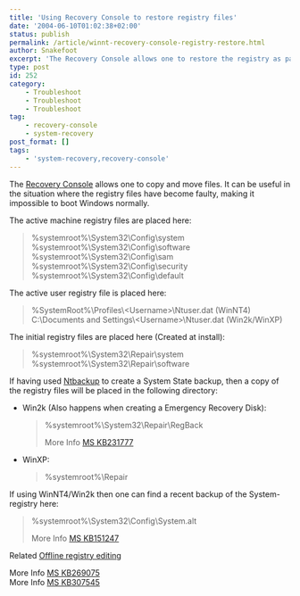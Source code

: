 ```yaml
---
title: 'Using Recovery Console to restore registry files'
date: '2004-06-10T01:02:38+02:00'
status: publish
permalink: /article/winnt-recovery-console-registry-restore.html
author: Snakefoot
excerpt: 'The Recovery Console allows one to restore the registry as part of system recovery.'
type: post
id: 252
category:
    - Troubleshoot
    - Troubleshoot
    - Troubleshoot
tag:
    - recovery-console
    - system-recovery
post_format: []
tags:
    - 'system-recovery,recovery-console'
---
```

The [Recovery Console](/article/winnt-recovery-console.html) allows one to copy and move files. It can be useful in the situation where the registry files have become faulty, making it impossible to boot Windows normally.  
  
 The active machine registry files are placed here:

> %systemroot%\\System32\\Config\\system  
>  %systemroot%\\System32\\Config\\software  
>  %systemroot%\\System32\\Config\\sam  
>  %systemroot%\\System32\\Config\\security  
>  %systemroot%\\System32\\Config\\default

 The active user registry file is placed here:
 > %SystemRoot%\\Profiles\\&lt;Username&gt;\\Ntuser.dat (WinNT4)  
 > C:\\Documents and Settings\\&lt;Username&gt;\\Ntuser.dat (Win2k/WinXP)

 The initial registry files are placed here (Created at install):
 > %systemroot%\\System32\\Repair\\system  
 > %systemroot%\\System32\\Repair\\software

 If having used [Ntbackup](/article/winnt-ntbackup.html) to create a System State backup, then a copy of the registry files will be placed in the following directory:
 - Win2k (Also happens when creating a Emergency Recovery Disk):
   > %systemroot%\\System32\\Repair\\RegBack  
   >   
   >  More Info [MS KB231777](http://support.microsoft.com/kb/231777 "How to Create an Emergency Repair Disk in Windows 2000 [Q231777]")
 - WinXP:
   > %systemroot%\\Repair
 
 If using WinNT4/Win2k then one can find a recent backup of the System-registry here:
 > %systemroot%\\System32\\Config\\System.alt  
>   
>  More Info [MS KB151247](http://support.microsoft.com/kb/151247 "Using System.alt to Recover the System Hive [Q151247]")

 Related [Offline registry editing](/article/winnt-offline-registry-edit.html)  
  
 More Info [MS KB269075](http://support.microsoft.com/kb/269075 "Error Message: Windows Could Not Start Because the Following File Is Missing or Corrupt: \Winnt\System32\Config\Systemced [Q269075]")  
 More Info [MS KB307545](http://support.microsoft.com/kb/307545 "How to Recover from a Corrupted Registry that Prevents Windows XP from Starting [Q307545]")  